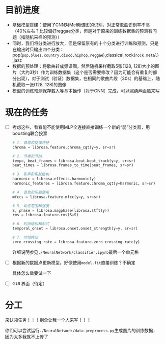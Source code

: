 # 目前进度
- 基础模型搭建：使用了CNN对Mel频谱图的识别，对正常歌曲识别率不高（40%左右？比较偏好reggae分类，但是对于原来的训练数据集的预测有问题（指随机采样的预测））
- 同时，我们将分类进行放大，但是保留原有的十个分类进行训练和预测，只是在输出时只输出四个分类：pop(`pop,blues,country,disco,hiphop,reggae`),classical,rock(`rock,metal`),jazz
- 数据的预处理：将歌曲转成频谱图，然后随机采样截取5张(128, 128)大小的图片（大约3秒）作为训练数据集（这个是否需要修改？因为可能会有重复的部分出现），对于测试（验证）数据集，在相同的歌曲片段（30s）的基础上，随机截取一张(128, 128)的图像
- 模型的训练预测保存载入等基本操作（对于CNN）完成，可以照葫芦画瓢来写

# 现在的任务
- [ ] 考虑这些，看看能不能使用MLP全连接直接训练一个新的“弱”分类器，用boosting联合投票
    ```python
    # 1. 音高和旋律特征
    chroma = librosa.feature.chroma_cqt(y=y, sr=sr)
    
    # 2. 节奏和节拍
    tempo, beat_frames = librosa.beat.beat_track(y=y, sr=sr)
    beat_times = librosa.frames_to_time(beat_frames, sr=sr)
    
    # 3. 和声和和弦结构
    harmonic = librosa.effects.harmonic(y)
    harmonic_features = librosa.feature.chroma_cqt(y=harmonic, sr=sr)
    
    # 4. 音色和乐器使用
    mfccs = librosa.feature.mfcc(y=y, sr=sr)
    
    # 5. 动态范围和强度
    S, phase = librosa.magphase(librosa.stft(y))
    rms = librosa.feature.rms(S=S)
    
    # 6. 时间结构和形式
    temporal_onset = librosa.onset.onset_strength(y=y, sr=sr)
    
    # 7. 时域特征
    zero_crossing_rate = librosa.feature.zero_crossing_rate(y)
    ```
    详细说明参见`./NeuralNetwork/classifier.ipynb`最后一个单元格
- [ ] 根据新的数据点更新模型，好像使用`model.fit`直接训练？不确定

    具体怎么做要试一下
- [ ] GUI 界面（待定）

# 分工

来认领任务！！！别全让我一个人来写！！！

你们可以尝试运行`./NeuralNetwork/data-preprocess.py`生成图片的训练数据，因为太多我就不上传了
